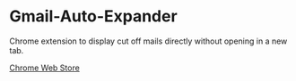 Gmail-Auto-Expander
===================

Chrome extension to display cut off mails directly without opening in a new tab.

[Chrome Web Store](https://chrome.google.com/webstore/detail/auto-expander-for-gmail/ilkidmijegomodfeplfdekbfglhaahba)
